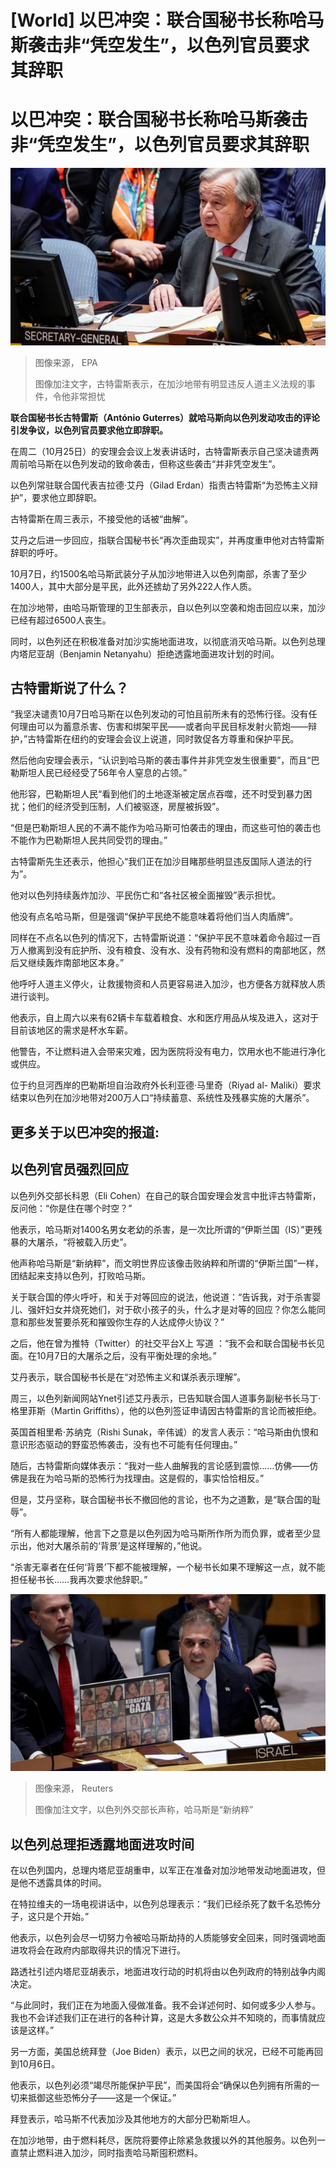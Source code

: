 # [World] 以巴冲突：联合国秘书长称哈马斯袭击非“凭空发生”，以色列官员要求其辞职

#  以巴冲突：联合国秘书长称哈马斯袭击非“凭空发生”，以色列官员要求其辞职


![UN Secretary General António Guterres addresses the Security Council in New York \(24October2023\)](_131526433_86468cd32d4b76e8e8199b8e281ce17d64d0f41e.jpg)

> 图像来源，  EPA
>
> 图像加注文字，古特雷斯表示，在加沙地带有明显违反人道主义法规的事件，令他非常担忧

**联合国秘书长古特雷斯（António Guterres）就哈马斯向以色列发动攻击的评论引发争议，以色列官员要求他立即辞职。**

在周二（10月25日）的安理会会议上发表讲话时，古特雷斯表示自己坚决谴责两周前哈马斯在以色列发动的致命袭击，但称这些袭击“并非凭空发生”。

以色列常驻联合国代表吉拉德·艾丹（Gilad Erdan）指责古特雷斯“为恐怖主义辩护”，要求他立即辞职。

古特雷斯在周三表示，不接受他的话被“曲解”。

艾丹之后进一步回应，指联合国秘书长“再次歪曲现实”，并再度重申他对古特雷斯辞职的呼吁。

10月7日，约1500名哈马斯武装分子从加沙地带进入以色列南部，杀害了至少1400人，其中大部分是平民，此外还掳劫了另外222人作人质。

在加沙地带，由哈马斯管理的卫生部表示，自以色列以空袭和炮击回应以来，加沙已经有超过6500人丧生。

同时，以色列还在积极准备对加沙实施地面进攻，以彻底消灭哈马斯。以色列总理内塔尼亚胡（Benjamin Netanyahu）拒绝透露地面进攻计划的时间。


##  古特雷斯说了什么？

“我坚决谴责10月7日哈马斯在以色列发动的可怕且前所未有的恐怖行径。没有任何理由可以为蓄意杀害、伤害和绑架平民——或者向平民目标发射火箭炮——辩护，”古特雷斯在纽约的安理会会议上说道，同时敦促各方尊重和保护平民。

然后他向安理会表示，“认识到哈马斯的袭击事件并非凭空发生很重要”，而且“巴勒斯坦人民已经经受了56年令人窒息的占领。”

他形容，巴勒斯坦人民“看到他们的土地逐渐被定居点吞噬，还不时受到暴力困扰；他们的经济受到压制，人们被驱逐，房屋被拆毁”。

“但是巴勒斯坦人民的不满不能作为哈马斯可怕袭击的理由，而这些可怕的袭击也不能作为巴勒斯坦人民共同受罚的理由。”

古特雷斯先生还表示，他担心“我们正在加沙目睹那些明显违反国际人道法的行为”。

他对以色列持续轰炸加沙、平民伤亡和“各社区被全面摧毁”表示担忧。

他没有点名哈马斯，但是强调“保护平民绝不能意味着将他们当人肉盾牌”。

同样在不点名以色列的情况下，古特雷斯说道：“保护平民不意味着命令超过一百万人撤离到没有庇护所、没有粮食、没有水、没有药物和没有燃料的南部地区，然后又继续轰炸南部地区本身。”

他呼吁人道主义停火，让救援物资和人员更容易进入加沙，也方便各方就释放人质进行谈判。

他表示，自上周六以来有62辆卡车载着粮食、水和医疗用品从埃及进入，这对于目前该地区的需求是杯水车薪。

他警告，不让燃料进入会带来灾难，因为医院将没有电力，饮用水也不能进行净化或供应。

位于约旦河西岸的巴勒斯坦自治政府外长利亚德·马里奇（Riyad al- Maliki）要求结束以色列在加沙地带对200万人口“持续蓄意、系统性及残暴实施的大屠杀”。

##  更多关于以巴冲突的报道:

##  以色列官员强烈回应

以色列外交部长科恩（Eli Cohen）在自己的联合国安理会发言中批评古特雷斯，反问他：“你是住在哪个时空？”

他表示，哈马斯对1400名男女老幼的杀害，是一次比所谓的“伊斯兰国（IS）”更残暴的大屠杀，“将被载入历史”。

他声称哈马斯是“新纳粹”，而文明世界应该像击败纳粹和所谓的“伊斯兰国”一样，团结起来支持以色列，打败哈马斯。

关于联合国的停火呼吁，和关于对等回应的说法，他说道：“告诉我，对于杀害婴儿、强奸妇女并烧死她们，对于砍小孩子的头，什么才是对等的回应？你怎么能同意和那些发誓要杀死和摧毁你生存的人达成停火协议？”

之后，他在曾为推特（Twitter）的社交平台X上 写道  ：“我不会和联合国秘书长见面。在10月7日的大屠杀之后，没有平衡处理的余地。”

艾丹表示，联合国秘书长是在“对恐怖主义和谋杀表示理解”。

周三，以色列新闻网站Ynet引述艾丹表示，已告知联合国人道事务副秘书长马丁·格里菲斯（Martin Griffiths），他的以色列签证申请因古特雷斯的言论而被拒绝。

英国首相里希·苏纳克（Rishi Sunak，辛伟诚）的发言人表示：“哈马斯由仇恨和意识形态驱动的野蛮恐怖袭击，没有也不可能有任何理由。”

随后，古特雷斯向媒体表示：“我对一些人曲解我的言论感到震惊……仿佛——仿佛是我在为哈马斯的恐怖行为找理由。这是假的，事实恰恰相反。”

但是，艾丹坚称，联合国秘书长不撤回他的言论，也不为之道歉，是“联合国的耻辱”。

“所有人都能理解，他言下之意是以色列因为哈马斯所作所为而负罪，或者至少显示出，他对大屠杀前的‘背景’是这样理解的，”他说。

“杀害无辜者在任何‘背景’下都不能被理解，一个秘书长如果不理解这一点，就不能担任秘书长……我再次要求他辞职。”

![Israeli Foreign Minister Eli Cohen holds up a poster showing kidnapped Israeli children during a speech at the UN Security Council in New York \(24October2023\)](_131526502_mediaitem131526435.jpg)

> 图像来源，  Reuters
>
> 图像加注文字，以色列外交部长声称，哈马斯是“新纳粹”

##  以色列总理拒透露地面进攻时间

在以色列国内，总理内塔尼亚胡重申，以军正在准备对加沙地带发动地面进攻，但是他不透露具体的时间。

在特拉维夫的一场电视讲话中，以色列总理表示：“我们已经杀死了数千名恐怖分子，这只是个开始。”

他表示，以色列会尽一切努力令被哈马斯劫持的人质能够安全回来，同时强调地面进攻将会在政府内部取得共识的情况下进行。

路透社引述内塔尼亚胡表示，地面进攻行动的时机将由以色列政府的特别战争内阁决定。

“与此同时，我们正在为地面入侵做准备。我不会详述何时、如何或多少人参与。我也不会详述我们正在进行的各种计算，这是大多数公众并不知晓的，而事情就应该是这样。”

另一方面，美国总统拜登（Joe Biden）表示，以巴之间的状况，已经不可能再回到10月6日。

他表示，以色列必须“竭尽所能保护平民”，而美国将会“确保以色列拥有所需的一切来抵御这些恐怖分子——这是一个保证。”

拜登表示，哈马斯不代表加沙及其他地方的大部分巴勒斯坦人。

在加沙地带，由于燃料耗尽，医院将要停止除紧急救援以外的其他服务。以色列一直禁止燃料进入加沙，同时指责哈马斯囤积燃料。


